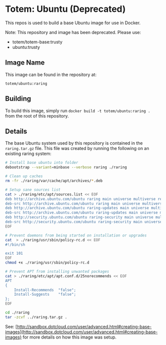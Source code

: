 Totem: Ubuntu (Deprecated)
=========================

This repos is used to build a base Ubuntu image for use in Docker.

Note: This repository and image has been deprecated. Please use:
- totem/totem-base:trusty
- ubuntu:trusty

## Image Name

This image can be found in the repository at:

```
totem/ubuntu:raring
```

## Building

To build this image, simply run `docker build -t totem/ubuntu:raring .` from the root of this repository.

## Details

The base Ubuntu system used by this repository is contained in the `raring.tar.gz` file. This file was created by running the following on an existing raring system:

```bash
# Install base ubuntu into folder
debootstrap --variant=minbase --verbose raring ./raring

# Clean up caches
rm -fr ./raring/var/cache/apt/archives/*.deb

# Setup sane sources list
cat > ./raring/etc/apt/sources.list << EOF
deb http://archive.ubuntu.com/ubuntu raring main universe multiverse restricted
deb-src http://archive.ubuntu.com/ubuntu raring main universe multiverse restricted
deb http://archive.ubuntu.com/ubuntu raring-updates main universe multiverse restricted
deb-src http://archive.ubuntu.com/ubuntu raring-updates main universe multiverse restricted
deb http://security.ubuntu.com/ubuntu raring-security main universe multiverse restricted
deb-src http://security.ubuntu.com/ubuntu raring-security main universe multiverse restricted
EOF

# Prevent daemons from being started on installation or upgrades
cat  > ./raring/usr/sbin/policy-rc.d << EOF
#!/bin/sh

exit 101
EOF
chmod +x ./raring/usr/sbin/policy-rc.d

# Prevent APT from installing unwanted packages
cat > ./raring/etc/apt/apt.conf.d/25norecommends << EOF
APT
{
    Install-Recommends  "false";
    Install-Suggests    "false";
};
EOF

cd ./raring
tar -zcvf ../raring.tar.gz .
```

See: [http://sandbox.dotcloud.com/user/advanced.html#creating-base-images](http://sandbox.dotcloud.com/user/advanced.html#creating-base-images) for more details on how this image was setup.
